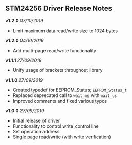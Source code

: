 ## STM24256 Driver Release Notes
**v1.2.0** *07/10/2019*

 - Limit maximum data read/write size to 1024 bytes

**v1.2.0** *04/10/2019*

 - Add multi-page read/write functionality

**v1.1.1** *27/09/2019*

 - Unify usage of brackets throughout library

**v1.1.0** *27/09/2019*

 - Created typedef for EEPROM_Status; `EEPROM_Status_t`
 - Replaced deprecated call to `wait_ms` with `wait_us`
 - Improved comments and fixed various typos

**v1.0.0** *27/09/2019*

 - Initial release of driver
 - Functionality to control write_control line
 - Set operation address
 - Single page read/write (with write verification)
